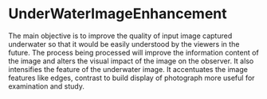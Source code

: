 # UnderWaterImageEnhancement

The main objective is to improve the quality of input image captured underwater so that it would be easily understood by the viewers in the future. 
The process being processed will improve the information content of the image and alters the visual impact of the image on the observer. 
It also intensifies the feature of the underwater image. It accentuates the image features like edges, contrast to build display of photograph more useful for examination and study.
